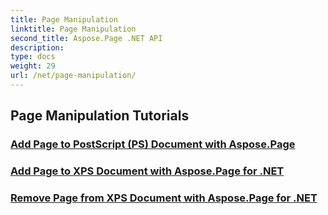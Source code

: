 ```yaml
---
title: Page Manipulation
linktitle: Page Manipulation
second_title: Aspose.Page .NET API
description: 
type: docs
weight: 29
url: /net/page-manipulation/
---
```


## Page Manipulation Tutorials
### [Add Page to PostScript (PS) Document with Aspose.Page](./add-page-to-postscript-ps-document/)
### [Add Page to XPS Document with Aspose.Page for .NET](./add-page-to-xps-document/)
### [Remove Page from XPS Document with Aspose.Page for .NET](./remove-page-from-xps-document/)
